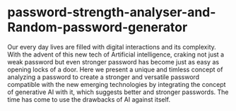 # password-strength-analyser-and-Random-password-generator
Our every day lives are filled with digital interactions and its complexity. With the advent of this new tech of Artificial intelligence, craking not just a weak password but even stronger password has become just as easy as opening locks of a door. Here we present a unique and timless concept of analyzing a password to create a stronger and versatile password compatible with the new emerging technologies by integrating the concept of generative AI with it, which suggests better and stronger passwords. 
The time has come to use the drawbacks of AI against itself. 
